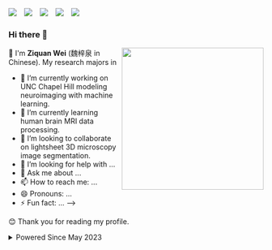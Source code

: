 [![](https://img.shields.io/badge/GoogleScholar-Z._Wei-lightblue?style=social&logo=googlescholar)](https://scholar.google.com/citations?user=z1IYb2oAAAAJ&hl=en) &ensp;
[![](https://img.shields.io/badge/arXiv-Wei_Z.-B31B1B?style=social&logo=arxiv)](https://arxiv.org/a/wei_z_3.html) &ensp;
[![](https://img.shields.io/badge/LinkedIn-Z.--Wei-blue?style=social&logo=linkedin)](https://www.linkedin.com/in/weiziquan142857/?locale=en_US) &ensp;
[![](https://img.shields.io/badge/ResearchGate-Z.%20Wei-lightgrey?style=social&logo=researchgate)](https://www.researchgate.net/profile/Ziquan-Wei) &ensp;
[![](https://img.shields.io/badge/WeChat-_Z._Wei_-blue?style=social&logo=wechat)](https://github.com/Chrisa142857/Chrisa142857/blob/main/wechat_QRcode.JPG) &ensp;

### Hi there 👋

<a href='https://github.com/Chrisa142857'>
    <img align='right' width='280' src='https://github-readme-stats.vercel.app/api?username=chrisa142857&count_private=true&show_icons=true&theme=onedark&hide_rank=true&hide_title=true&bg_color=264653&border_color=2a9d8f&icon_color=e76f51&text_color=eae2b7'>
</a>

👋 I'm **Ziquan Wei** (魏梓泉 in Chinese). My research majors in 

- 🔭 I’m currently working on UNC Chapel Hill modeling neuroimaging with machine learning.
- 🌱 I’m currently learning human brain MRI data processing.
- 👯 I’m looking to collaborate on lightsheet 3D microscopy image segmentation.
- 🤔 I’m looking for help with ...
- 💬 Ask me about ...
- 📫 How to reach me: ...
- 😄 Pronouns: ...
- ⚡ Fun fact: ...
-->

😊 Thank you for reading my profile.

<details>
<summary>Powered Since May 2023</summary>
<a href="https://hits.seeyoufarm.com"><img src="https://hits.seeyoufarm.com/api/count/incr/badge.svg?url=https%3A%2F%2Fgithub.com%2FChrisa142857&count_bg=%2379C83D&title_bg=%23555555&icon=&icon_color=%23E7E7E7&title=%F0%9F%8F%A0Visits++&edge_flat=false"/></a>
</details>
